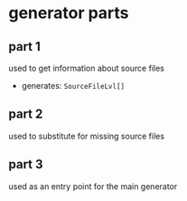 # generator parts
## part 1
used to get information about source files
+ generates: `SourceFileLvl[]`
## part 2
used to substitute for missing source files
## part 3
used as an entry point for the main generator